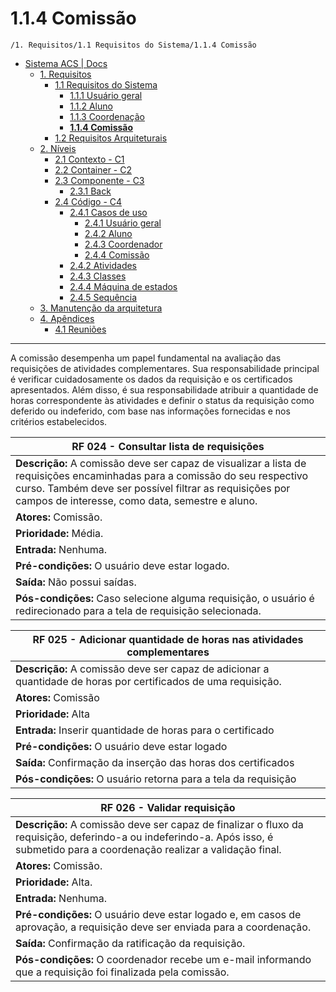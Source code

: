 # 1.1.4 Comissão

`/1. Requisitos/1.1 Requisitos do Sistema/1.1.4 Comissão`

* [Sistema ACS | Docs](../../../README.md)
  * [1. Requisitos](../../../1.%20Requisitos/README.md)
    * [1.1 Requisitos do Sistema](../../../1.%20Requisitos/1.1%20Requisitos%20do%20Sistema/README.md)
      * [1.1.1 Usuário geral](../../../1.%20Requisitos/1.1%20Requisitos%20do%20Sistema/1.1.1%20Usu%C3%A1rio%20geral/README.md)
      * [1.1.2 Aluno](../../../1.%20Requisitos/1.1%20Requisitos%20do%20Sistema/1.1.2%20Aluno/README.md)
      * [1.1.3 Coordenação](../../../1.%20Requisitos/1.1%20Requisitos%20do%20Sistema/1.1.3%20Coordena%C3%A7%C3%A3o/README.md)
      * [**1.1.4 Comissão**](../../../1.%20Requisitos/1.1%20Requisitos%20do%20Sistema/1.1.4%20Comiss%C3%A3o/README.md)
    * [1.2 Requisitos Arquiteturais](../../../1.%20Requisitos/1.2%20Requisitos%20Arquiteturais/README.md)
  * [2. Níveis](../../../2.%20N%C3%ADveis/README.md)
    * [2.1 Contexto - C1](../../../2.%20N%C3%ADveis/2.1%20Contexto%20-%20C1/README.md)
    * [2.2 Container - C2](../../../2.%20N%C3%ADveis/2.2%20Container%20-%20C2/README.md)
    * [2.3 Componente - C3](../../../2.%20N%C3%ADveis/2.3%20Componente%20-%20C3/README.md)
      * [2.3.1 Back](../../../2.%20N%C3%ADveis/2.3%20Componente%20-%20C3/2.3.1%20Back/README.md)
    * [2.4 Código - C4](../../../2.%20N%C3%ADveis/2.4%20C%C3%B3digo%20-%20C4/README.md)
      * [2.4.1 Casos de uso](../../../2.%20N%C3%ADveis/2.4%20C%C3%B3digo%20-%20C4/2.4.1%20Casos%20de%20uso/README.md)
        * [2.4.1 Usuário geral](../../../2.%20N%C3%ADveis/2.4%20C%C3%B3digo%20-%20C4/2.4.1%20Casos%20de%20uso/2.4.1%20Usu%C3%A1rio%20geral/README.md)
        * [2.4.2 Aluno](../../../2.%20N%C3%ADveis/2.4%20C%C3%B3digo%20-%20C4/2.4.1%20Casos%20de%20uso/2.4.2%20Aluno/README.md)
        * [2.4.3 Coordenador](../../../2.%20N%C3%ADveis/2.4%20C%C3%B3digo%20-%20C4/2.4.1%20Casos%20de%20uso/2.4.3%20Coordenador/README.md)
        * [2.4.4 Comissão](../../../2.%20N%C3%ADveis/2.4%20C%C3%B3digo%20-%20C4/2.4.1%20Casos%20de%20uso/2.4.4%20Comiss%C3%A3o/README.md)
      * [2.4.2 Atividades](../../../2.%20N%C3%ADveis/2.4%20C%C3%B3digo%20-%20C4/2.4.2%20Atividades/README.md)
      * [2.4.3 Classes](../../../2.%20N%C3%ADveis/2.4%20C%C3%B3digo%20-%20C4/2.4.3%20Classes/README.md)
      * [2.4.4 Máquina de estados](../../../2.%20N%C3%ADveis/2.4%20C%C3%B3digo%20-%20C4/2.4.4%20M%C3%A1quina%20de%20estados/README.md)
      * [2.4.5 Sequência](../../../2.%20N%C3%ADveis/2.4%20C%C3%B3digo%20-%20C4/2.4.5%20Sequ%C3%AAncia/README.md)
  * [3. Manutenção da arquitetura](../../../3.%20Manuten%C3%A7%C3%A3o%20da%20arquitetura/README.md)
  * [4. Apêndices](../../../4.%20Ap%C3%AAndices/README.md)
    * [4.1 Reuniões](../../../4.%20Ap%C3%AAndices/4.1%20Reuni%C3%B5es/README.md)

---

A comissão desempenha um papel fundamental na avaliação das requisições de atividades complementares. Sua responsabilidade principal é verificar cuidadosamente os dados da requisição e os certificados apresentados. Além disso, é sua responsabilidade atribuir a quantidade de horas correspondente às atividades e definir o status da requisição como deferido ou indeferido, com base nas informações fornecidas e nos critérios estabelecidos.

| RF 024 - Consultar lista de requisições                                                                                                                                                                                                   |
| ----------------------------------------------------------------------------------------------------------------------------------------------------------------------------------------------------------------------------------------- |
| **Descrição:** A comissão deve ser capaz de visualizar a lista de requisições encaminhadas para a comissão do seu respectivo curso. Também deve ser possível filtrar as requisições por campos de interesse, como data, semestre e aluno. |
| **Atores:** Comissão.                                                                                                                                                                                                                     |
| **Prioridade:** Média.                                                                                                                                                                                                                    |
| **Entrada:** Nenhuma.                                                                                                                                                                                                                     |
| **Pré-condições:** O usuário deve estar logado.                                                                                                                                                                                           |
| **Saída:** Não possui saídas.                                                                                                                                                                                                             |
| **Pós-condições:** Caso selecione alguma requisição, o usuário é redirecionado para a tela de requisição selecionada.                                                                                                                     |

| RF 025 - Adicionar quantidade de horas nas atividades complementares                                            |
| --------------------------------------------------------------------------------------------------------------- |
| **Descrição:** A comissão deve ser capaz de adicionar a quantidade de horas por certificados de uma requisição. |
| **Atores:** Comissão                                                                                            |
| **Prioridade:** Alta                                                                                            |
| **Entrada:** Inserir quantidade de horas para o certificado                                                     |
| **Pré-condições:** O usuário deve estar logado                                                                  |
| **Saída:** Confirmação da inserção das horas dos certificados                                                   |
| **Pós-condições:** O usuário retorna para a tela da requisição                                                  |

| RF 026 - Validar requisição                                                                                                                                                      |
| -------------------------------------------------------------------------------------------------------------------------------------------------------------------------------- |
| **Descrição:** A comissão deve ser capaz de finalizar o fluxo da requisição, deferindo-a ou indeferindo-a. Após isso, é submetido para a coordenação realizar a validação final. |
| **Atores:** Comissão.                                                                                                                                                            |
| **Prioridade:** Alta.                                                                                                                                                            |
| **Entrada:** Nenhuma.                                                                                                                                                            |
| **Pré-condições:** O usuário deve estar logado e, em casos de aprovação, a requisição deve ser enviada para a coordenação.                                                       |
| **Saída:** Confirmação da ratificação da requisição.                                                                                                                             |
| **Pós-condições:** O coordenador recebe um e-mail informando que a requisição foi finalizada pela comissão.                                                                      |